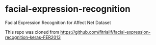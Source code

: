 # facial-expression-recognition
Facial Expression Recognition for Affect Net Dataset

This repo was cloned from https://github.com/fitrialif/facial-expression-recognition-keras-FER2013
